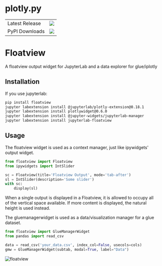 # plotly.py

<table>
    <tr>
        <td>Latest Release</td>
        <td>
            <a href="https://pypi.org/project/floatview/"/>
            <img src="https://badge.fury.io/py/floatview.svg"/>
        </td>
    </tr>
    <tr>
        <td>PyPI Downloads</td>
        <td>
            <a href="https://pepy.tech/project/floatview"/>
            <img src="https://pepy.tech/badge/floatview/month"/>
        </td>
    </tr>
</table>

# Floatview

A floatview output widget for JupyterLab and a data explorer for glue/iplotly

## Installation

If you use jupyterlab:

```bash
pip install floatview
jupyter labextension install @jupyterlab/plotly-extension@0.18.1
jupyter labextension install plotlywidget@0.6.0
jupyter labextension install @jupyter-widgets/jupyterlab-manager
jupyter labextension install jupyterlab-floatview
```

## Usage

The floatview widget is used as a context manager, just like ipywidgets' output
widget.

```python
from floatview import Floatview
from ipywidgets import IntSlider

sc = Floatview(title='Floatview Output', mode='tab-after')
sl = IntSlider(description='Some slider')
with sc:
    display(sl)
```


When a single output is displayed in a Floatview, it is allowed to occupy all of
the vertical space available. If more content is displayed, the natural height
is used instead.

The gluemanagerwidget is used as a data/visualization manager for a glue dataset.

```python
from floatview import GlueManagerWidget
from pandas import read_csv

data = read_csv('your_data.csv', index_col=False, usecols=cols)
gmw = GlueManagerWidget(subtab, modal=True, label="Data")
```

![floatview](floatview.png)
